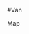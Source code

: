 #Van


Map

<script src="https://embed.github.com/view/geojson/cpyarger/van/master/van.geojson"></script>
